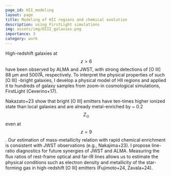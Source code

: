 ```yaml
---
page_id: HII_modeling
layout: page
title: Modeling of HII regions and chemical evolution
description: using FirstLight simulations
img: assets/img/OIII_galaxies.png
importance: 3
category: work
---
```


High-redshift galaxies at $$z > 6$$ have been observed by ALMA and JWST, with strong detections of [O III] 88 µm and 5007Å, respectively. To interpret the physical properties of such [O III] -bright galaxies, I develop a physical model of HII regions and applied it to hundreds of galaxy samples from zoom-in cosmological simulations, FirstLight (Ceverino+17).

Nakazato+23 show that bright [O III] emitters have ten-times higher ionized state than local galaxies and are already metal-enriched by ~ 0.2 $$Z_\odot$$ even at $$z = 9$$. Our estimation of mass-metallicity relation with rapid chemical enrichment is consistent with JWST observations (e.g., Nakajima+23). I propose line-ratio diagnostics for future synergies of JWST and ALMA. Measuring the ﬂux ratios of rest-frame optical and far-IR lines allows us to estimate the physical conditions such as electron density and metallicity of the star-forming gas in high-redshift [O III] emitters (Fujimoto+24, Zavala+24).  
